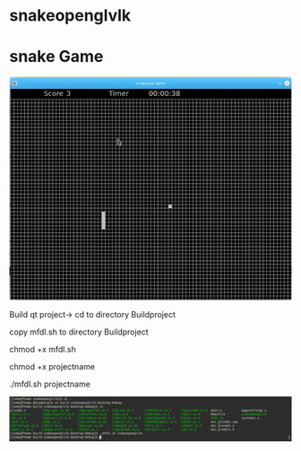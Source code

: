 # snakeopenglvlk
# snake Game

![image](https://github.com/richkirl/snake/blob/master/Screenshot_20200706_052903.jpg)

Build qt project-> cd to directory Buildproject 

copy mfdl.sh to directory Buildproject

chmod +x mfdl.sh

chmod +x projectname

./mfdl.sh projectname



![image](https://github.com/richkirl/snake/blob/master/Screenshot_20200705_182554.jpg)
